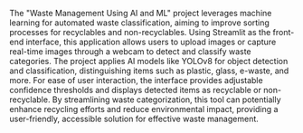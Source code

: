 The "Waste Management Using AI and ML" project leverages machine learning for automated waste classification, aiming to improve sorting processes for recyclables and non-recyclables. 
Using Streamlit as the front-end interface, this application allows users to upload images or capture real-time images through a webcam to detect and classify waste categories.
The project applies AI models like YOLOv8  for object detection and classification, distinguishing items such as plastic, glass, e-waste, and more.
For ease of user interaction, the interface provides adjustable confidence thresholds and displays detected items as recyclable or non-recyclable.
By streamlining waste categorization, this tool can potentially enhance recycling efforts and reduce environmental impact, providing a user-friendly, accessible solution for effective waste management.







